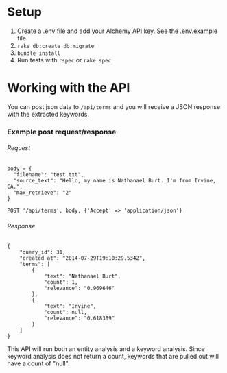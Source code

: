 # Setup

1. Create a .env file and add your Alchemy API key. See the .env.example file.
1. `rake db:create db:migrate`
1. `bundle install`
1. Run tests with `rspec` or `rake spec`

# Working with the API

You can post json data to `/api/terms` and you will receive a JSON response with the extracted keywords.

### Example post request/response

###### Request

```
body = {
  "filename": "test.txt",
  "source_text": "Hello, my name is Nathanael Burt. I'm from Irvine, CA.",
  "max_retrieve": "2"
}

POST '/api/terms', body, {'Accept' => 'application/json'}
```

###### Response

```
{
    "query_id": 31,
    "created_at": "2014-07-29T19:10:29.534Z",
    "terms": [
        {
            "text": "Nathanael Burt",
            "count": 1,
            "relevance": "0.969646"
        },
        {
            "text": "Irvine",
            "count": null,
            "relevance": "0.618389"
        }
    ]
}
```

This API will run both an entity analysis and a keyword analysis. Since keyword analysis does not return a count, keywords that are pulled out will have a count of "null".
